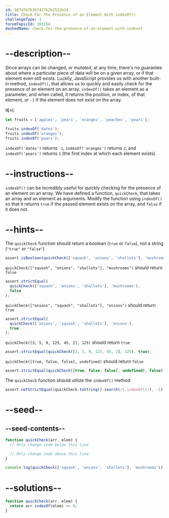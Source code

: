 ```yaml
---
id: 587d7b7b367417b2b2512b14
title: Check For The Presence of an Element With indexOf()
challengeType: 1
forumTopicId: 301154
dashedName: check-for-the-presence-of-an-element-with-indexof
---
```


# --description--

Since arrays can be changed, or *mutated*, at any time, there's no guarantee about where a particular piece of data will be on a given array, or if that element even still exists. Luckily, JavaScript provides us with another built-in method, `indexOf()`, that allows us to quickly and easily check for the presence of an element on an array. `indexOf()` takes an element as a parameter, and when called, it returns the position, or index, of that element, or `-1` if the element does not exist on the array.

예시:

```js
let fruits = ['apples', 'pears', 'oranges', 'peaches', 'pears'];

fruits.indexOf('dates');
fruits.indexOf('oranges');
fruits.indexOf('pears');
```

`indexOf('dates')` returns `-1`, `indexOf('oranges')` returns `2`, and `indexOf('pears')` returns `1` (the first index at which each element exists).

# --instructions--

`indexOf()` can be incredibly useful for quickly checking for the presence of an element on an array. We have defined a function, `quickCheck`, that takes an array and an element as arguments. Modify the function using `indexOf()` so that it returns `true` if the passed element exists on the array, and `false` if it does not.

# --hints--

The `quickCheck` function should return a boolean (`true` or `false`), not a string (`"true"` or `"false"`)

```js
assert.isBoolean(quickCheck(['squash', 'onions', 'shallots'], 'mushrooms'));
```

`quickCheck(["squash", "onions", "shallots"], "mushrooms")` should return `false`

```js
assert.strictEqual(
  quickCheck(['squash', 'onions', 'shallots'], 'mushrooms'),
  false
);
```

`quickCheck(["onions", "squash", "shallots"], "onions")` should return `true`

```js
assert.strictEqual(
  quickCheck(['onions', 'squash', 'shallots'], 'onions'),
  true
);
```

`quickCheck([3, 5, 9, 125, 45, 2], 125)` should return `true`

```js
assert.strictEqual(quickCheck([3, 5, 9, 125, 45, 2], 125), true);
```

`quickCheck([true, false, false], undefined)` should return `false`

```js
assert.strictEqual(quickCheck([true, false, false], undefined), false);
```

The `quickCheck` function should utilize the `indexOf()` method

```js
assert.notStrictEqual(quickCheck.toString().search(/\.indexOf\(/), -1);
```

# --seed--

## --seed-contents--

```js
function quickCheck(arr, elem) {
  // Only change code below this line

  // Only change code above this line
}

console.log(quickCheck(['squash', 'onions', 'shallots'], 'mushrooms'));
```

# --solutions--

```js
function quickCheck(arr, elem) {
  return arr.indexOf(elem) >= 0; 
}
```
